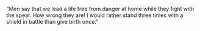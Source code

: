 “Men say that we lead a life free from danger at home while they fight with the spear. 
How wrong they are! 
I would rather stand three times with a shield in battle than give birth once."
